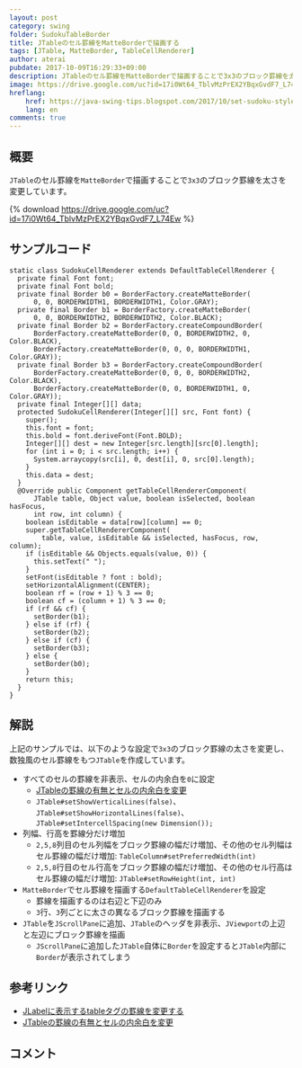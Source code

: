 ```yaml
---
layout: post
category: swing
folder: SudokuTableBorder
title: JTableのセル罫線をMatteBorderで描画する
tags: [JTable, MatteBorder, TableCellRenderer]
author: aterai
pubdate: 2017-10-09T16:29:33+09:00
description: JTableのセル罫線をMatteBorderで描画することで3x3のブロック罫線を太さを変更しています。
image: https://drive.google.com/uc?id=17i0Wt64_TblvMzPrEX2YBqxGvdF7_L74Ew
hreflang:
    href: https://java-swing-tips.blogspot.com/2017/10/set-sudoku-style-border-lines-created.html
    lang: en
comments: true
---
```

## 概要
`JTable`のセル罫線を`MatteBorder`で描画することで`3x3`のブロック罫線を太さを変更しています。

{% download https://drive.google.com/uc?id=17i0Wt64_TblvMzPrEX2YBqxGvdF7_L74Ew %}

## サンプルコード
<pre class="prettyprint"><code>static class SudokuCellRenderer extends DefaultTableCellRenderer {
  private final Font font;
  private final Font bold;
  private final Border b0 = BorderFactory.createMatteBorder(
      0, 0, BORDERWIDTH1, BORDERWIDTH1, Color.GRAY);
  private final Border b1 = BorderFactory.createMatteBorder(
      0, 0, BORDERWIDTH2, BORDERWIDTH2, Color.BLACK);
  private final Border b2 = BorderFactory.createCompoundBorder(
      BorderFactory.createMatteBorder(0, 0, BORDERWIDTH2, 0, Color.BLACK),
      BorderFactory.createMatteBorder(0, 0, 0, BORDERWIDTH1, Color.GRAY));
  private final Border b3 = BorderFactory.createCompoundBorder(
      BorderFactory.createMatteBorder(0, 0, 0, BORDERWIDTH2, Color.BLACK),
      BorderFactory.createMatteBorder(0, 0, BORDERWIDTH1, 0, Color.GRAY));
  private final Integer[][] data;
  protected SudokuCellRenderer(Integer[][] src, Font font) {
    super();
    this.font = font;
    this.bold = font.deriveFont(Font.BOLD);
    Integer[][] dest = new Integer[src.length][src[0].length];
    for (int i = 0; i &lt; src.length; i++) {
      System.arraycopy(src[i], 0, dest[i], 0, src[0].length);
    }
    this.data = dest;
  }
  @Override public Component getTableCellRendererComponent(
      JTable table, Object value, boolean isSelected, boolean hasFocus,
      int row, int column) {
    boolean isEditable = data[row][column] == 0;
    super.getTableCellRendererComponent(
        table, value, isEditable &amp;&amp; isSelected, hasFocus, row, column);
    if (isEditable &amp;&amp; Objects.equals(value, 0)) {
      this.setText(" ");
    }
    setFont(isEditable ? font : bold);
    setHorizontalAlignment(CENTER);
    boolean rf = (row + 1) % 3 == 0;
    boolean cf = (column + 1) % 3 == 0;
    if (rf &amp;&amp; cf) {
      setBorder(b1);
    } else if (rf) {
      setBorder(b2);
    } else if (cf) {
      setBorder(b3);
    } else {
      setBorder(b0);
    }
    return this;
  }
}
</code></pre>

## 解説
上記のサンプルでは、以下のような設定で`3x3`のブロック罫線の太さを変更し、数独風のセル罫線をもつ`JTable`を作成しています。

- すべてのセルの罫線を非表示、セルの内余白を`0`に設定
    - [JTableの罫線の有無とセルの内余白を変更](https://ateraimemo.com/Swing/IntercellSpacing.html)
    - `JTable#setShowVerticalLines(false)`、`JTable#setShowHorizontalLines(false)`、`JTable#setIntercellSpacing(new Dimension());`
- 列幅、行高を罫線分だけ増加
    - `2,5,8`列目のセル列幅をブロック罫線の幅だけ増加、その他のセル列幅はセル罫線の幅だけ増加: `TableColumn#setPreferredWidth(int)`
    - `2,5,8`行目のセル行高をブロック罫線の幅だけ増加、その他のセル行高はセル罫線の幅だけ増加: `JTable#setRowHeight(int, int)`
- `MatteBorder`でセル罫線を描画する`DefaultTableCellRenderer`を設定
    - 罫線を描画するのは右辺と下辺のみ
    - `3`行、`3`列ごとに太さの異なるブロック罫線を描画する
- `JTable`を`JScrollPane`に追加、`JTable`のヘッダを非表示、`JViewport`の上辺と左辺にブロック罫線を描画
    - `JScrollPane`に追加した`JTable`自体に`Border`を設定すると`JTable`内部に`Border`が表示されてしまう

<!-- dummy comment line for breaking list -->

## 参考リンク
- [JLabelに表示するtableタグの罫線を変更する](https://ateraimemo.com/Swing/HtmlTableBorderStyle.html)
- [JTableの罫線の有無とセルの内余白を変更](https://ateraimemo.com/Swing/IntercellSpacing.html)

<!-- dummy comment line for breaking list -->

## コメント
